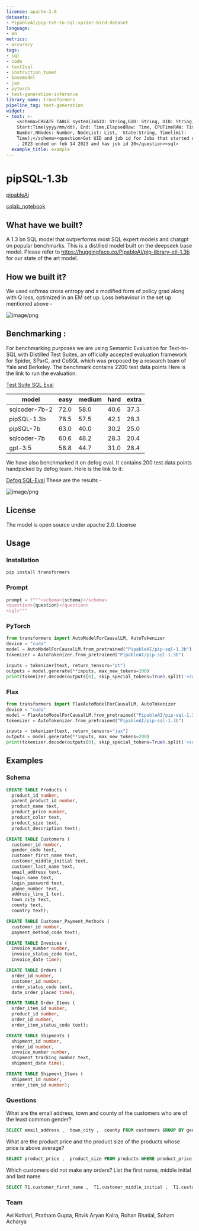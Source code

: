 ```yaml
---
license: apache-2.0
datasets:
- PipableAI/pip-txt-to-sql-spider-bird-dataset
language:
- en
metrics:
- accuracy
tags:
- sql
- code
- text2sql
- instruction_tuned
- basemodel
- jax
- pytorch
- text-generation-inference
library_name: transformers
pipeline_tag: text-generation
widget:
- text: >-
    <schema>CREATE TABLE system(JobID: String,GID: String, UID: String,
    Start:Time(yyyy/mm/dd), End: Time,ElapsedRaw: Time, CPUTimeRAW: Time,NCPUS:
    Number,NNodes: Number, NodeList: List,  State:String, Timelimit:
    Time);</schema><question>Get UID and job id for Jobs that started on Jan 20
    , 2023 ended on feb 14 2023 and has job id 20</question><sql>
  example_title: example
---
```

# pipSQL-1.3b

[pipableAi](https://www.linkedin.com/company/pipable.ai/about/)

[colab_notebook](https://colab.research.google.com/drive/1insSxvc3jjAXe0zmdIjmbG3ttb5mpRgQ?usp=sharing)

## What have we built?
A 1.3 bn SQL model that outperforms most SQL expert models and chatgpt on popular benchmarks.
This is a distilled model built on the deepseek base model.
Please refer to https://huggingface.co/PipableAI/pip-library-etl-1.3b for our state of the art model.
## How we built it?

We used softmax cross entropy and a modified form of policy grad along with Q loss, optimized in an EM set up.
Loss behaviour in the set up mentioned above - 

![image/png](https://cdn-uploads.huggingface.co/production/uploads/658d8095a2a6a6e0da8bb8a6/I80Ru1r4thoYrLagIWALa.png)

## Benchmarking :
For benchmarking purposes we are using Semantic Evaluation for Text-to-SQL with 
Distilled Test Suites, an officially accepted evaluation framework for Spider, SParC, and CoSQL which was proposed by a research team of Yale and Berkeley. 
The benchmark contains 2200 test data points
Here is the link to run the evaluation:


[Test Suite SQL Eval](https://github.com/taoyds/test-suite-sql-eval)

|model|easy|medium|hard|extra|
|-----|----|------|----|-----|
|sqlcoder-7b-2|72.0|58.0|40.6|37.3|
|pipSQL-1.3b|78.5|57.5|42.1|28.3|
|pipSQL-7b|63.0|40.0|30.2|25.0|
|sqlcoder-7b|60.6|48.2|28.3|20.4|
|gpt-3.5|58.8|44.7|31.0|28.4|

We have also benchmarked it on defog eval.
It contains 200 test data points handpicked by defog team.
Here is the link to it:


[Defog SQL-Eval](https://github.com/defog-ai/sql-eval)
These are the results -

![image/png](https://cdn-uploads.huggingface.co/production/uploads/64d32c6b921678fdc9de3302/fFeLSEYBNpQk_JWjFsF5M.png)

## License
The model is open source under apache 2.0. License

## Usage

### Installation

```bash
pip install transformers
```

### Prompt
```python
prompt = f"""<schema>{schema}</schema>
<question>{question}</question>
<sql>"""
```

### PyTorch
```python
from transformers import AutoModelForCausalLM, AutoTokenizer
device = "cuda"
model = AutoModelForCausalLM.from_pretrained("PipableAI/pip-sql-1.3b")
tokenizer = AutoTokenizer.from_pretrained("PipableAI/pip-sql-1.3b")

inputs = tokenizer(text, return_tensors="pt")
outputs = model.generate(**inputs, max_new_tokens=200)
print(tokenizer.decode(outputs[0], skip_special_tokens=True).split('<sql>')[1].split('</sql>')[0])
```

### Flax
```python
from transformers import FlaxAutoModelForCausalLM, AutoTokenizer
device = "cuda"
model = FlaxAutoModelForCausalLM.from_pretrained("PipableAI/pip-sql-1.3b",from_pt=True)
tokenizer = AutoTokenizer.from_pretrained("PipableAI/pip-sql-1.3b")

inputs = tokenizer(text, return_tensors="jax")
outputs = model.generate(**inputs, max_new_tokens=200)
print(tokenizer.decode(outputs[0], skip_special_tokens=True).split('<sql>')[1].split('</sql>')[0])
```

## Examples

### Schema
```sql
CREATE TABLE Products (
  product_id number,
  parent_product_id number,
  product_name text,
  product_price number,
  product_color text,
  product_size text,
  product_description text);

CREATE TABLE Customers (
  customer_id number,
  gender_code text,
  customer_first_name text,
  customer_middle_initial text,
  customer_last_name text,
  email_address text,
  login_name text,
  login_password text,
  phone_number text,
  address_line_1 text,
  town_city text,
  county text,
  country text);

CREATE TABLE Customer_Payment_Methods (
  customer_id number,
  payment_method_code text);

CREATE TABLE Invoices (
  invoice_number number,
  invoice_status_code text,
  invoice_date time);

CREATE TABLE Orders (
  order_id number,
  customer_id number,
  order_status_code text,
  date_order_placed time);

CREATE TABLE Order_Items (
  order_item_id number,
  product_id number,
  order_id number,
  order_item_status_code text);

CREATE TABLE Shipments (
  shipment_id number,
  order_id number,
  invoice_number number,
  shipment_tracking_number text,
  shipment_date time);

CREATE TABLE Shipment_Items (
  shipment_id number,
  order_item_id number);
```

### Questions
What are the email address, town and county of the customers who are of the least common gender?
```sql
SELECT email_address ,  town_city ,  county FROM customers GROUP BY gender_code ORDER BY count(*) ASC LIMIT 1
```

What are the product price and the product size of the products whose price is above average?
```sql
SELECT product_price ,  product_size FROM products WHERE product_price  > (SELECT avg(product_price) FROM products)
```

Which customers did not make any orders? List the first name, middle initial and last name.
```sql
SELECT T1.customer_first_name ,  T1.customer_middle_initial ,  T1.customer_last_name FROM Customers AS T1 WHERE T1.customer_id NOT IN (SELECT T2.customer_id FROM Orders AS T2)
```

### Team
Avi Kothari, Pratham Gupta, Ritvik Aryan Kalra, Rohan Bhatial, Soham Acharya